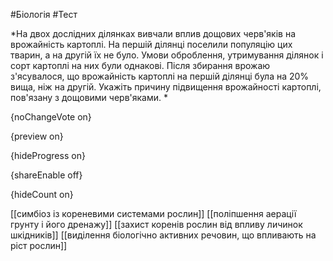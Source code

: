 #Біологія #Тест

*На двох дослідних ділянках вивчали вплив дощових черв'яків на врожайність картоплі. На першій ділянці поселили популяцію цих тварин, а на другій їх не було. Умови оброблення, утримування ділянок і сорт картоплі на них були однакові. Після збирання врожаю з'ясувалося, що врожайність картоплі на першій ділянці була на 20% вища, ніж на другій. Укажіть причину підвищення врожайності картоплі, пов'язану з дощовими черв'яками. *

{noChangeVote on}

{preview on}

{hideProgress on}

{shareEnable off}

{hideCount on}

[[симбіоз із кореневими системами рослин]]
[[поліпшення аерації грунту і його дренажу]]
[[захист коренів рослин від впливу личинок шкідників]]
[[виділення біологічно активних речовин, що впливають на ріст рослин]]

